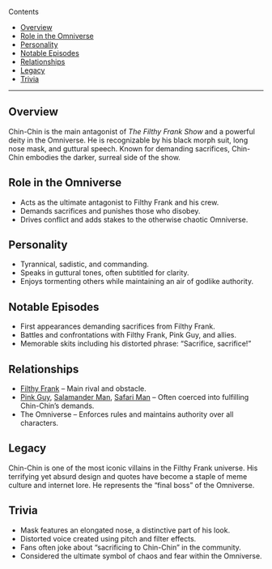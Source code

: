 Contents
- [Overview](#overview)
- [Role in the Omniverse](#role-in-the-omniverse)
- [Personality](#personality)
- [Notable Episodes](#notable-episodes)
- [Relationships](#relationships)
- [Legacy](#legacy)
- [Trivia](#trivia)

---

## Overview
Chin-Chin is the main antagonist of *The Filthy Frank Show* and a powerful deity in the Omniverse. He is recognizable by his black morph suit, long nose mask, and guttural speech. Known for demanding sacrifices, Chin-Chin embodies the darker, surreal side of the show.

## Role in the Omniverse
- Acts as the ultimate antagonist to Filthy Frank and his crew.  
- Demands sacrifices and punishes those who disobey.  
- Drives conflict and adds stakes to the otherwise chaotic Omniverse.  

## Personality
- Tyrannical, sadistic, and commanding.  
- Speaks in guttural tones, often subtitled for clarity.  
- Enjoys tormenting others while maintaining an air of godlike authority.  

## Notable Episodes
- First appearances demanding sacrifices from Filthy Frank.  
- Battles and confrontations with Filthy Frank, Pink Guy, and allies.  
- Memorable skits including his distorted phrase: “Sacrifice, sacrifice!”  

## Relationships
- [Filthy Frank](filthyfrank.md) – Main rival and obstacle.  
- [Pink Guy](pinkguy.md), [Salamander Man](salamanderman.md), [Safari Man](safariman.md) – Often coerced into fulfilling Chin-Chin’s demands.  
- The Omniverse – Enforces rules and maintains authority over all characters.  

## Legacy
Chin-Chin is one of the most iconic villains in the Filthy Frank universe. His terrifying yet absurd design and quotes have become a staple of meme culture and internet lore. He represents the “final boss” of the Omniverse.

## Trivia
- Mask features an elongated nose, a distinctive part of his look.  
- Distorted voice created using pitch and filter effects.  
- Fans often joke about “sacrificing to Chin-Chin” in the community.  
- Considered the ultimate symbol of chaos and fear within the Omniverse.
